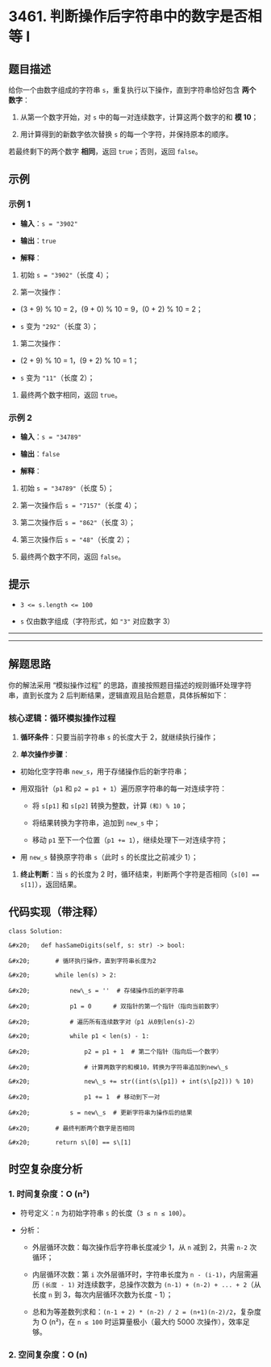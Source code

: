 # 3461. 判断操作后字符串中的数字是否相等 I

## 题目描述

给你一个由数字组成的字符串 `s`，重复执行以下操作，直到字符串恰好包含 **两个数字**：



1. 从第一个数字开始，对 `s` 中的每一对连续数字，计算这两个数字的和 **模 10**；

2. 用计算得到的新数字依次替换 `s` 的每一个字符，并保持原本的顺序。

若最终剩下的两个数字 **相同**，返回 `true`；否则，返回 `false`。

## 示例

### 示例 1



* **输入**：`s = "3902"`

* **输出**：`true`

* **解释**：

1. 初始 `s = "3902"`（长度 4）；

2. 第一次操作：

* (3 + 9) % 10 = 2，(9 + 0) % 10 = 9，(0 + 2) % 10 = 2；

* `s` 变为 `"292"`（长度 3）；

1. 第二次操作：

* (2 + 9) % 10 = 1，(9 + 2) % 10 = 1；

* `s` 变为 `"11"`（长度 2）；

1. 最终两个数字相同，返回 `true`。

### 示例 2



* **输入**：`s = "34789"`

* **输出**：`false`

* **解释**：

1. 初始 `s = "34789"`（长度 5）；

2. 第一次操作后 `s = "7157"`（长度 4）；

3. 第二次操作后 `s = "862"`（长度 3）；

4. 第三次操作后 `s = "48"`（长度 2）；

5. 最终两个数字不同，返回 `false`。

## 提示



* `3 <= s.length <= 100`

* `s` 仅由数字组成（字符形式，如 `"3"` 对应数字 3）






***
***




## 解题思路

你的解法采用 “模拟操作过程” 的思路，直接按照题目描述的规则循环处理字符串，直到长度为 2 后判断结果，逻辑直观且贴合题意，具体拆解如下：

### 核心逻辑：循环模拟操作过程



1. **循环条件**：只要当前字符串 `s` 的长度大于 2，就继续执行操作；

2. **单次操作步骤**：

* 初始化空字符串 `new_s`，用于存储操作后的新字符串；

* 用双指针（`p1` 和 `p2 = p1 + 1`）遍历原字符串的每一对连续字符：


  * 将 `s[p1]` 和 `s[p2]` 转换为整数，计算 `(和) % 10`；

  * 将结果转换为字符串，追加到 `new_s` 中；

  * 移动 `p1` 至下一个位置（`p1 += 1`），继续处理下一对连续字符；

* 用 `new_s` 替换原字符串 `s`（此时 `s` 的长度比之前减少 1）；

1. **终止判断**：当 `s` 的长度为 2 时，循环结束，判断两个字符是否相同（`s[0] == s[1]`），返回结果。

## 代码实现（带注释）



```
class Solution:

&#x20;   def hasSameDigits(self, s: str) -> bool:

&#x20;       # 循环执行操作，直到字符串长度为2

&#x20;       while len(s) > 2:

&#x20;           new\_s = ''  # 存储操作后的新字符串

&#x20;           p1 = 0      # 双指针的第一个指针（指向当前数字）

&#x20;           # 遍历所有连续数字对（p1 从0到len(s)-2）

&#x20;           while p1 < len(s) - 1:

&#x20;               p2 = p1 + 1  # 第二个指针（指向后一个数字）

&#x20;               # 计算两数字的和模10，转换为字符串追加到new\_s

&#x20;               new\_s += str((int(s\[p1]) + int(s\[p2])) % 10)

&#x20;               p1 += 1  # 移动到下一对

&#x20;           s = new\_s  # 更新字符串为操作后的结果

&#x20;       # 最终判断两个数字是否相同

&#x20;       return s\[0] == s\[1]
```

## 时空复杂度分析

### 1. 时间复杂度：O (n²)



* 符号定义：`n` 为初始字符串 `s` 的长度（`3 ≤ n ≤ 100`）。

* 分析：


  * 外层循环次数：每次操作后字符串长度减少 1，从 `n` 减到 2，共需 `n-2` 次循环；

  * 内层循环次数：第 `i` 次外层循环时，字符串长度为 `n - (i-1)`，内层需遍历 `(长度 - 1)` 对连续数字，总操作次数为 `(n-1) + (n-2) + ... + 2`（从长度 `n` 到 3，每次内层循环次数为长度 - 1）；

  * 总和为等差数列求和：`(n-1 + 2) * (n-2) / 2 = (n+1)(n-2)/2`，复杂度为 O (n²)，在 `n ≤ 100` 时运算量极小（最大约 5000 次操作），效率足够。

### 2. 空间复杂度：O (n)
























